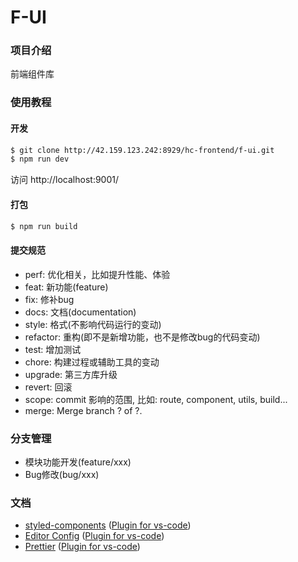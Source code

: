 # F-UI

### 项目介绍
前端组件库

### 使用教程

#### 开发
```bash
$ git clone http://42.159.123.242:8929/hc-frontend/f-ui.git
$ npm run dev
```

访问 http://localhost:9001/

#### 打包
```bash
$ npm run build
```

#### 提交规范
* perf: 优化相关，比如提升性能、体验
* feat: 新功能(feature)
* fix: 修补bug
* docs: 文档(documentation)
* style: 格式(不影响代码运行的变动)
* refactor: 重构(即不是新增功能，也不是修改bug的代码变动)
* test: 增加测试
* chore: 构建过程或辅助工具的变动
* upgrade: 第三方库升级
* revert: 回滚
* scope: commit 影响的范围, 比如: route, component, utils, build...
* merge: Merge branch ? of ?.

### 分支管理
- 模块功能开发(feature/xxx)
- Bug修改(bug/xxx)

### 文档
- [styled-components](https://github.com/styled-components/styled-components) ([Plugin for vs-code](https://marketplace.visualstudio.com/items?itemName=jpoissonnier.vscode-styled-components))
- [Editor Config](https://editorconfig.org/) ([Plugin for vs-code](https://marketplace.visualstudio.com/items?itemName=EditorConfig.EditorConfig))
- [Prettier](https://github.com/prettier/prettier) ([Plugin for vs-code](https://marketplace.visualstudio.com/items?itemName=esbenp.prettier-vscode))
